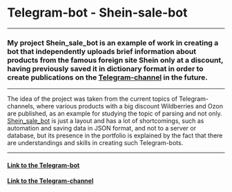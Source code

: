 # Telegram-bot - Shein-sale-bot
***
### My project Shein_sale_bot is an example of work in creating a bot that independently uploads brief information about products from the famous foreign site Shein only at a discount, having previously saved it in dictionary format in order to create publications on the [Telegram-channel](https://t.me/sheininsale) in the future.
***
The idea of the project was taken from the current topics of Telegram-channels, where various products with a big discount Wildberries and Ozon are published, as an example for studying the topic of parsing and not only.
[Shein_sale_bot](https://t.me/Shein_sale_bot) is just a layout and has a lot of shortcomings, such as automation and saving data in JSON format, and not to a server or database, but its presence in the portfolio is explained by the fact that there are understandings and skills in creating such Telegram-bots.
***
#### [Link to the Telegram-bot](https://t.me/Shein_sale_bot)
#### [Link to the Telegram-channel](https://t.me/sheininsale)
